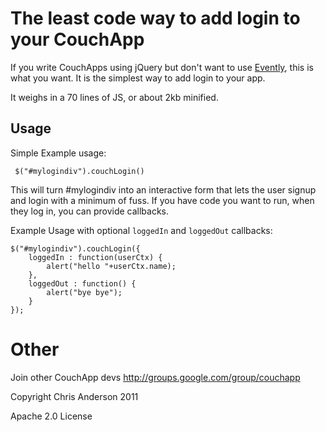# The least code way to add login to your CouchApp

If you write CouchApps using jQuery but don't want to use [Evently](http://github.com/couchapp/evently), this is what you want. It is the simplest way to add login to your app.

It weighs in a 70 lines of JS, or about 2kb minified.

## Usage

Simple Example usage:

     $("#mylogindiv").couchLogin()

This will turn #mylogindiv into an interactive form that lets the user signup and login with a minimum of fuss. If you have code you want to run, when they log in, you can provide callbacks.

Example Usage with optional `loggedIn` and `loggedOut` callbacks:

    $("#mylogindiv").couchLogin({
        loggedIn : function(userCtx) {
            alert("hello "+userCtx.name);
        }, 
        loggedOut : function() {
            alert("bye bye");
        }
    });

   
# Other

Join other CouchApp devs http://groups.google.com/group/couchapp

Copyright Chris Anderson 2011

Apache 2.0 License
